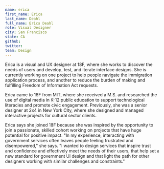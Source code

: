 ```yaml
---
name: erica
first_name: Erica
last_name: Deahl
full_name: Erica Deahl
role: Visual Designer
city: San Francisco
state: CA
github:
twitter:
team: Design
---
```


Erica is a visual and UX designer at 18F, where she works to discover the needs of users and develop, test, and iterate interface designs. She is currently working on one project to help people navigate the immigration application process, and another to reduce the burden of making and fulfilling Freedom of Information Act requests.

Erica came to 18F from MIT, where she received a M.S. and researched the use of digital media in K-12 public education to support technological literacies and promote civic engagement. Previously, she was a senior designer at 2x4 in New York City, where she designed and managed interactive projects for cultural sector clients.

Erica says she joined 18F because she was inspired by the opportunity to join a passionate, skilled cohort working on projects that have huge potential for positive impact. "In my experience, interacting with government services often leaves people feeling frustrated and disempowered," she says. "I wanted to design services that inspire trust and confidence and effectively meet the needs of their users, that help set a new standard for government UI design and that light the path for other designers working with similar challenges and constraints."
